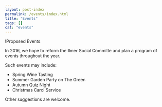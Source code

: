 ```yaml
---
layout: post-index
permalink: /events/index.html
title: "Events"
tags: []
cat: "events"
---
```


!Proposed Events

In 2016, we hope to reform the Ilmer Social Committe and plan a program of events throughout the year.

Such events may include:

* Spring Wine Tasting
* Summer Garden Party on The Green
* Autumn Quiz Night
* Christmas Carol Service

Other suggestions are welcome.
